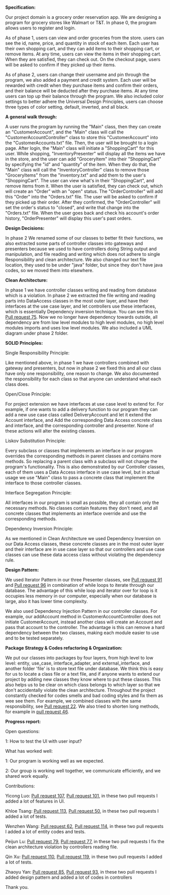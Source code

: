 **Specification:**

Our project domain is a grocery order reservation app. We are designing a program for grocery stores like Walmart or 
T&T. In phase 0, the program allows users to register and login. 

As of phase 1, users can view and order groceries
from the store. users can see the id, name, price, and quantity in stock of each item. Each user has their
own shopping cart, and they can add items to their shopping cart, or remove items. At any time, users can view the 
items in their shopping cart. When they are satisfied, they can check out. On the checkout page, users will be asked
to confirm if they picked up their items. 

As of phase 2, users can change their username and pin through the
program, we also added a payment and credit system. Each user will be rewarded with credit when they purchase
items and confirm their orders, and their balance will be deducted after they purchase items. At any time users 
can top up their balance through the program. We also included color settings to better adhere the Universal
Design Principles, users can choose three types of color setting, default, inverted, and all black.


**A general walk through:**

A user runs the program by running the "Main" class, then they can create an "CustomerAccount", and the "Main" 
class will call the "CustomerAccountController" class to store this "CustomerAccount" into the "CustomerAccounts.txt"
file. Then, the user will be brought to a login page. After login, the "Main" class will initiate a "ShoppingCart" 
for this user. While shopping, "InventoryPresenter" will display all the items we have in the 
store, and the user can
add "GroceryItem" into their "ShoppingCart" by specifying the "id" and "quantity" of the item. When they do that,
the "Main" class will call the "InventoryController" class to remove those "GroceryItems" from the "inventory.txt" and 
add them to the user's "ShoppingCart". The user can view what's in their "ShoppingCart", and remove items from it.
When the user is satisfied, they can check out, which will create an "Order" with an "open" status. The 
"OrderController" will add this "Order" into the "Orders.txt" file. The user will be asked to confirm if they picked
up their order. After they confirmed, the "OrderController" will set the order's status to "closed", and write that 
change into the "Orders.txt" file. When the user goes back and check his account's order history, "OrderPresenter"
will display this user's past orders.


**Design Decisions:**

In phase 2 We renamed some of our classes to better fit their functions, we also extracted some parts of controller
classes into gateways and presenters because we
used to have controllers doing String output and manipulation, and file reading and writing
which does not adhere to single Responsibility and clean architecture. We also changed our text file location, 
they used to be under "java" folder, but since they don't 
have java codes, so we moved them into elsewhere.


**Clean Architecture:**

In phase 1 we have controller classes writing and reading from database which is a violation. In phase 2 we 
extracted the file writing and reading parts into DataAccess classes in the most outer layer, and have their
interfaces at the use case layer, and let controllers use these interfaces, which is essentially Dependency
inversion technique. You can see 
this in [Pull request 75](https://github.com/CSC207-UofT/course-project-group-047-1/pull/75/files). Now
we no longer have dependency towards outside, all dependency are from low level modules to high level modules,
no high level modules imports and uses low level modules. We also included a UML diagram under phase 2 folder.


**SOLID Principles:**

Single Responsibility Principle:

Like mentioned above, in phase 1 we have controllers combined with gateway and presenters, but now in phase 2 we 
fixed this and all our class have only one responsibility, one reason to change. We also documented the
responsibility for each class so that anyone can understand what each class does.

Open/Close Principle:

For project extension we have interfaces at use case level to extend for. For example, if one wants to add
a delivery function to our program they can add a new use case class called DeliveryAccount and let it 
extend the Account interface, and Add the corresponding Data Access concrete class and interface, and the 
corresponding controller and presenter. None of these actions will alter the existing classes.

Liskov Substitution Principle:

Every subclass or classes that implements an interface in our program overrides the corresponding methods in
parent classes and contains more methods. So replacing a parent class with a subclass will not change the 
program's functionality. This is also demonstrated by our Controller classes, each of them uses a
Data Access interface in use case level, but in actual usage we use "Main" class to pass a concrete class 
that implement the interface to those controller classes.

Interface Segregation Principle:

All interfaces in our program is small as possible, they all contain only the 
necessary methods. No classes contain features they don't need, and all concrete classes that implements an
interface override and use the corresponding methods.

Dependency Inversion Principle:

As we mentioned in Clean Architecture we used Dependency Inversion on our Data Access classes, these concrete
classes are in the most outer layer and their interface are in use case layer so that our controllers and 
use case classes can use these data access class without violating the dependency rule.


**Design Pattern:**

We used Iterator Pattern in our three Presenter classes, 
see [Pull request 91](https://github.com/CSC207-UofT/course-project-group-047-1/pull/91)
and [Pull request 96](https://github.com/CSC207-UofT/course-project-group-047-1/pull/96)
in combination of while loops to iterate through our database. The advantage of this while loop and 
iterator over for loop is it occupies less memory in our computer, especially when our database is large, also
it has lower time complexity.

We also used Dependency Injection Pattern in our controller classes. For example, our addAccount 
method in CustomerAccountController
does not initiate CustomerAccount, instead another class will create an Account and pass that account to the
controller. The advantage is this can remove a hard dependency between the two classes, making each module
easier to use and to be tested separately.


**Package Strategy & Codes refactoring & Organization:**

We put our classes into packages by four layers, from high level to low level: entity, use_case, interface_adapter, 
and external_interface, and another folder 'file' is to store text file under database. We think this is easy for us to 
locate a class file or a text file, and if anyone wants to extend our project by adding new classes they 
know where to put these classes. This also helps us to be clear on which class belongs to which layer so 
that we don't accidentally violate the clean architecture. Throughout the project constantly checked
for codes smells and bad coding styles and fix them as wee see them. For example, we combined 
classes with the same responsibility, see 
[Pull request 22](https://github.com/CSC207-UofT/course-project-group-047-1/pull/22). We also
tried to shorten long methods, for example 
in [pull request 46](https://github.com/CSC207-UofT/course-project-group-047-1/pull/46).


**Progress report:**

Open questions:

1: How to test the UI with user input?

What has worked well:

1: Our program is working well as we expected.

2: Our group is working well together, we communicate efficiently, and we shared work equally.

Contributions:

Yicong Luo: [Pull request 107](https://github.com/CSC207-UofT/course-project-group-047-1/pull/107/files), 
[Pull request 101](https://github.com/CSC207-UofT/course-project-group-047-1/pull/101/files), in these two pull
requests I added a lot of features in UI.

Khloe Tsang: [Pull request 113](https://github.com/CSC207-UofT/course-project-group-047-1/pull/113/files), 
[Pull request 50](https://github.com/CSC207-UofT/course-project-group-047-1/pull/50/files), in these two pull requests
I added a lot of tests.

Wenzhen Wang: [Pull request 62](https://github.com/CSC207-UofT/course-project-group-047-1/pull/62/files),
[Pull request 114](https://github.com/CSC207-UofT/course-project-group-047-1/pull/114/files),
in these two pull requests
I added a lot of entity codes and tests.

Peijun Lu: [Pull request 79](https://github.com/CSC207-UofT/course-project-group-047-1/pull/79/files), 
[Pull request 77](https://github.com/CSC207-UofT/course-project-group-047-1/pull/77/files),
in these two pull requests
I fix the clean architecture violation by controllers reading file.

Qin Xu: [Pull request 110](https://github.com/CSC207-UofT/course-project-group-047-1/pull/110/files),
[Pull request 119](https://github.com/CSC207-UofT/course-project-group-047-1/pull/119/files),
in these two pull requests
I added a lot of tests.

Zhaoyu Yan: [Pull request 85](https://github.com/CSC207-UofT/course-project-group-047-1/pull/85/files),
[Pull request 93](https://github.com/CSC207-UofT/course-project-group-047-1/pull/93/files),
in these two pull requests
I added design pattern and added a lot of codes in controllers

Thank you.
